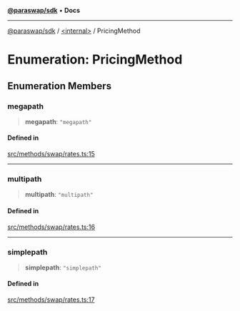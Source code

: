 [**@paraswap/sdk**](../../README.md) • **Docs**

***

[@paraswap/sdk](../../globals.md) / [\<internal\>](../README.md) / PricingMethod

# Enumeration: PricingMethod

## Enumeration Members

### megapath

> **megapath**: `"megapath"`

#### Defined in

[src/methods/swap/rates.ts:15](https://github.com/paraswap/paraswap-sdk/blob/master/src/methods/swap/rates.ts#L15)

***

### multipath

> **multipath**: `"multipath"`

#### Defined in

[src/methods/swap/rates.ts:16](https://github.com/paraswap/paraswap-sdk/blob/master/src/methods/swap/rates.ts#L16)

***

### simplepath

> **simplepath**: `"simplepath"`

#### Defined in

[src/methods/swap/rates.ts:17](https://github.com/paraswap/paraswap-sdk/blob/master/src/methods/swap/rates.ts#L17)
